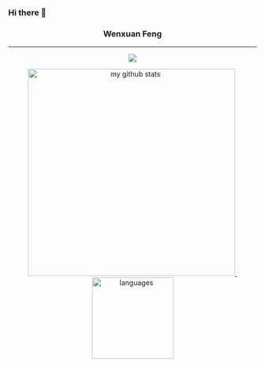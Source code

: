 ### Hi there 👋

<!--
**fwx5618177/fwx5618177** is a ✨ _special_ ✨ repository because its `README.md` (this file) appears on your GitHub profile.

Here are some ideas to get you started:

- 🔭 I’m currently working as one senior engineer
- 🌱 I’m currently learning ...
- 👯 I’m looking to collaborate on ...
- 🤔 I’m looking for help with ...
- 💬 Ask me about ...
- 📫 How to reach me: ...
- 😄 Pronouns: ...
- ⚡ Fun fact: ...
-->

<h3 align="center">Wenxuan Feng</h3>

---

<a href="#">
    <p align="center">
        <img src="https://github-profile-trophy.vercel.app/?username=fwx5618177&column=7&theme=onedark&no-frame=true&no-bg=true"/>
    </p>
</a>
<a align="center" href="#">
    <p align="center">
    <img src="https://github-readme-stats.vercel.app/api?username=fwx5618177&show_icons=true&theme=onedark&hide_border=true&bg_color=00000000" alt="my github stats" width="420"/>&nbsp;<img src="https://github-readme-stats.vercel.app/api/top-langs/?username=fwx5618177&layout=compact&theme=onedark&hide_border=true&bg_color=00000000" alt="languages" height="165">
    </p>
</a>

